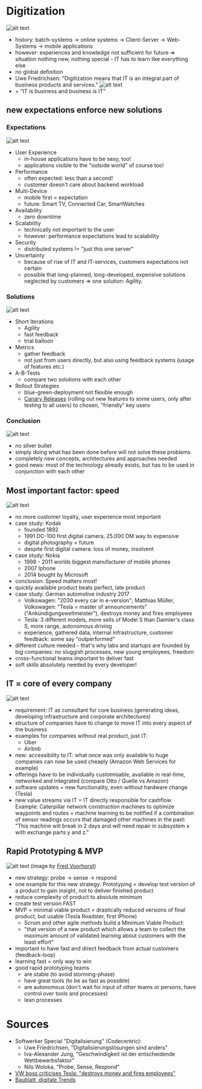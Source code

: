 # Digitization
![alt text](wayToDigitization.png)
- history: batch-systems -> online systems -> Client-Server -> Web-Systems -> mobile applications
- however: experiences and knowledge not sufficient for future => situation nothing new, nothing special - IT has to learn like everything else
- no global definition
- Uwe Friedrichsen: "Digitization means that IT is an integral part of business products and services."
![alt text](itIsBusiness.png)
- = "IT is business and business is IT"

## new expectations enforce new solutions
### Expectations
![alt text](expectations.png)
- User Experience
    - in-house applications have to be sexy, too!
    - applications visible to the "outside world" of course too!
- Performance
    - often expected: less than a second!
    - customer doesn't care about backend workload
- Multi-Device
    - mobile first = expectation
    - future: Smart TV, Connected Car, SmartWatches
- Availability
    - zero downtime
- Scalability
    - technically not important to the user
    - however: performance expectations lead to scalability
- Security
    - distributed systems != "just this one server"
-  Uncertainty
    - because of rise of IT and IT-services, customers expectations not certain
    - possible that long-planned, long-developed, expensive solutions neglected by customers => one solution: Agility.  

### Solutions
![alt text](solutions.png)
- Short Iterations
    - Agility
    - fast feedback
    - trial balloon
- Metrics
    - gather feedback
    - not just from users directly, but also using feedback systems (usage of features etc.)
- A-B-Tests
    - compare two solutions with each other
- Rollout Strategies
    - blue-green-deployment not flexible enough
    - [Canary Releases](https://martinfowler.com/bliki/CanaryRelease.html) (rolling out new features to some users, only after testing to all users) to chosen, "friendly" key users

### Conclusion
![alt text](noSilverBullet.png)
- no silver bullet
- simply doing what has been done before will not solve these problems
- completely new concepts, architectures and approaches needed
- good news: most of the technology already exists, but has to be used in conjunction with each other

## Most important factor: speed
![alt text](speed.png)
- no more customer loyalty, user experience most important
- case study: Kodak
    - founded 1892
    - 1991 DC-100 first digital camera, 25.000 DM way to expensive
    - digital photography = future
    - despite first digital camera: loss of money, insolvent
- case study: Nokia
    - 1998 - 2011 worlds biggest manufacturer of mobile phones
    - 2007 Iphone
    - 2014 bought by Microsoft
- conclusion: Speed matters most!
- quickly available product beats perfect, late product
- case study: German automotive industry 2017
    - Volkswagen: "2030 every car in e-version"; Matthias Müller, Volkswagen: "Tesla = master of announcements" ("Ankündigungsweltmeister"), destroys money and fires employees
    - Tesla: 3 different models, more sells of Model S than Daimler's class S, more range, autonomous driving
    - experience, gathered data, internal infrastructure, customer feedback: some say "outperformed" 
- different culture needed - that's why labs and startups are founded by big companies: no sluggish processes, new young employees, freedom
- cross-functional teams important to deliver fast
- soft skills absolutely needed by every developer!

## IT = core of every company
![alt text](itCoreCompany.png)
- requirement: IT as consultant for core business (generating ideas, developing infrastructure and corporate architectures)
- structure of companies have to change to move IT into every aspect of the business
- examples for companies without real product, just IT:
    - Uber
    - Airbnb
- new: accessibility to IT: what once was only available to huge companies can now be used cheaply (Amazon Web Services for example)
- offerings have to be individually customisable, available in real-time, networked and integrated (compare Otto / Quelle vs Amazon)  
- software updates = new functionality, even without hardware change (Tesla)
- new value streams via IT = IT directly responsible for cashflow. Example: Caterpillar network construction machines to optimize waypoints and routes + machine learning to be notified if a combination of sensor readings occurs that damaged other machines in the past: "This machine will break in 2 days and will need repair in subsystem x with exchange parts y and z." 

## Rapid Prototyping & MVP
![alt text](MVP_v2.jpg)
(image by [Fred Voorhorst](http://www.expressiveproductdesign.com/minimal-viable-product-mvp/))
- new strategy: probe -> sense -> respond
- one example for this new strategy: Prototyping = develop test version of a product to gain insight, not to deliver finished product
- reduce complexity of product to absolute minimum
- create test version FAST
- MVP
    = minimal viable product 
    = drastically reduced versions of final product, but usable (Tesla Roadster, first IPhone)
    - Scrum and other agile methods build a Minimum Viable Product:
    - "that version of a new product which allows a team to collect the maximum amount of validated learning about customers with the least effort"
- important to have fast and direct feedback from actual customers (feedback-loop)
- learning fast = only way to win
- good rapid prototyping teams
    - are stable (to avoid storming-phase)
    - have great tools (to be as fast as possible)
    - are autonomous (don't wait for input of other teams or persons, have control over tools and processes)
    - lean processes

# Sources
- Softwerker Special "Digitalisierung" (Codecentric): 
    - Uwe Friedrichsen, "Digitalisierungslösungen sind anders"
    - Iva-Alexander Jung, "Geschwindigkeit ist der entscheidende Wettbewerbsfaktor"
    - Nils Woloka, "Probe, Sense, Respond"
- [VW boss criticises Tesla: "destroys money and fires employees"](https://www.heise.de/newsticker/meldung/VW-Chef-kritisiert-Tesla-Vernichtet-Geld-und-schmeisst-Mitarbeiter-raus-3866221.html)
- [Baublatt, digitale Trends](http://www.baublatt.de/startseite/2016/07/22/digitale-trends/)
